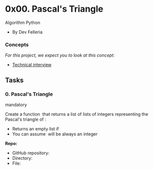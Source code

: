 0x00. Pascal's Triangle
=======================

Algorithm Python

- By Dev Felleria

### Concepts

*For this project, we expect you to look at this concept:*

- [Technical interview](https://alx-intranet.hbtn.io/concepts/100005)

Tasks
-----

### 0\. Pascal's Triangle

mandatory

Create a function  that returns a list of lists of integers representing the Pascal's triangle of :

- Returns an empty list if 
- You can assume  will be always an integer



**Repo:**

- GitHub repository: 
- Directory: 
- File: 

